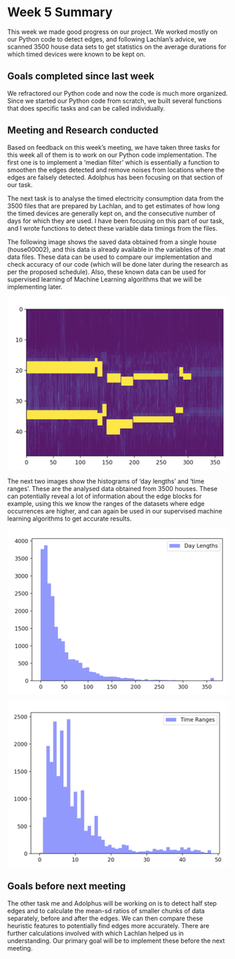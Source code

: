 
# Week 5 Summary
This week we made good progress on our project. We worked mostly on our Python code to detect edges, and following Lachlan’s advice, we scanned 3500 house data sets to get statistics on the average durations for which timed devices were known to be kept on.

## Goals completed since last week
We refractored our Python code and now the code is much more organized. Since we started our Python code from scratch, we built several functions that does specific tasks and can be called individually.

## Meeting and Research conducted
Based on feedback on this week’s meeting, we have taken three tasks for this week all of them is to work on our Python code implementation. The first one is to implement a ‘median filter’ which is essentially a function to smoothen the edges detected and remove noises from locations where the edges are falsely detected. Adolphus has been focusing on that section of our task.

The next task is to analyse the timed electricity consumption data from the 3500 files that are prepared by Lachlan, and to get estimates of how long the timed devices are generally kept on, and the consecutive number of days for which they are used. I have been focusing on this part of our task, and I wrote functions to detect these variable data timings from the files. 

The following image shows the saved data obtained from a single house (house00002), and this data is already available in the variables of the .mat data files. These data can be used to compare our implementation and check accuracy of our code (which will be done later during the research as per the proposed schedule). Also, these known data can be used for supervised learning of Machine Learning algorithms that we will be implementing later.

![Python Script Edge Detection](/images/house0002_saved_data.png)

The next two images show the histograms of ‘day lengths’ and ‘time ranges’. These are the analysed data obtained from 3500 houses. These can potentially reveal a lot of information about the edge blocks for example, using this we know the ranges of the datasets where edge occurrences are higher, and can again be used in our supervised machine learning algorithms to get accurate results.

![Python Script Edge Detection](/images/day_lengths.png)

![Python Script Edge Detection](/images/time_ranges.png) 

## Goals before next meeting
The other task me and Adolphus will be working on is to detect half step edges and to calculate the mean-sd ratios of smaller chunks of data separately, before and after the edges. We can then compare these heuristic features to potentially find edges more accurately. There are further calculations involved with which Lachlan helped us in understanding. Our primary goal will be to implement these before the next meeting.
